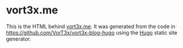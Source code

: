 vort3x.me
=====

This is the HTML behind [vort3x.me](http://vort3x.me). It was generated from the code in https://github.com/VorT3x/vort3x-blog-hugo using the [Hugo](http://hugo.spf13.com) static site generator.
